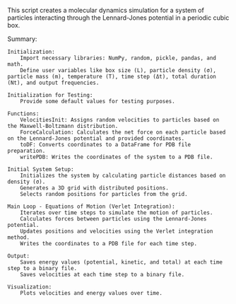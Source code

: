 This script creates a molecular dynamics simulation for a system of particles interacting through the Lennard-Jones potential in a periodic cubic box. 

Summary:

    Initialization:
        Import necessary libraries: NumPy, random, pickle, pandas, and math.
        Define user variables like box size (L), particle density (σ), particle mass (m), temperature (T), time step (Δt), total duration (Nt), and output frequencies.

    Initialization for Testing:
        Provide some default values for testing purposes.

    Functions:
        VelocitiesInit: Assigns random velocities to particles based on the Maxwell-Boltzmann distribution.
        ForceCalculation: Calculates the net force on each particle based on the Lennard-Jones potential and provided coordinates.
        toDF: Converts coordinates to a DataFrame for PDB file preparation.
        writePDB: Writes the coordinates of the system to a PDB file.

    Initial System Setup:
        Initializes the system by calculating particle distances based on density (σ).
        Generates a 3D grid with distributed positions.
        Selects random positions for particles from the grid.

    Main Loop - Equations of Motion (Verlet Integration):
        Iterates over time steps to simulate the motion of particles.
        Calculates forces between particles using the Lennard-Jones potential.
        Updates positions and velocities using the Verlet integration method.
        Writes the coordinates to a PDB file for each time step.

    Output:
        Saves energy values (potential, kinetic, and total) at each time step to a binary file.
        Saves velocities at each time step to a binary file.

    Visualization:
        Plots velocities and energy values over time.
